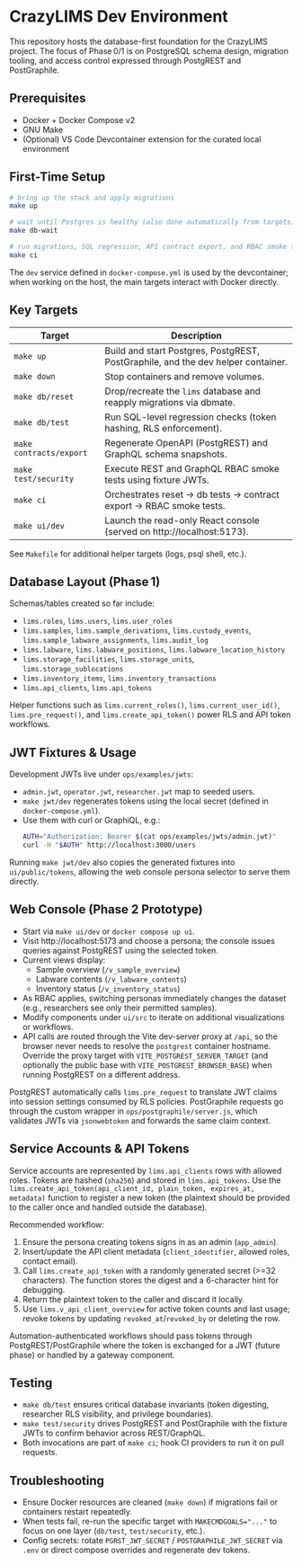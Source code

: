 # CrazyLIMS Dev Environment

This repository hosts the database-first foundation for the CrazyLIMS project. The focus of Phase 0/1 is on PostgreSQL schema design, migration tooling, and access control expressed through PostgREST and PostGraphile.

## Prerequisites

- Docker + Docker Compose v2
- GNU Make
- (Optional) VS Code Devcontainer extension for the curated local environment

## First-Time Setup

```bash
# bring up the stack and apply migrations
make up

# wait until Postgres is healthy (also done automatically from targets)
make db-wait

# run migrations, SQL regression, API contract export, and RBAC smoke tests
make ci
```

The `dev` service defined in `docker-compose.yml` is used by the devcontainer; when working on the host, the main targets interact with Docker directly.

## Key Targets

| Target | Description |
| --- | --- |
| `make up` | Build and start Postgres, PostgREST, PostGraphile, and the dev helper container. |
| `make down` | Stop containers and remove volumes. |
| `make db/reset` | Drop/recreate the `lims` database and reapply migrations via dbmate. |
| `make db/test` | Run SQL-level regression checks (token hashing, RLS enforcement). |
| `make contracts/export` | Regenerate OpenAPI (PostgREST) and GraphQL schema snapshots. |
| `make test/security` | Execute REST and GraphQL RBAC smoke tests using fixture JWTs. |
| `make ci` | Orchestrates reset → db tests → contract export → RBAC smoke tests. |
| `make ui/dev` | Launch the read-only React console (served on http://localhost:5173). |

See `Makefile` for additional helper targets (logs, psql shell, etc.).

## Database Layout (Phase 1)

Schemas/tables created so far include:

- `lims.roles`, `lims.users`, `lims.user_roles`
- `lims.samples`, `lims.sample_derivations`, `lims.custody_events`, `lims.sample_labware_assignments`, `lims.audit_log`
- `lims.labware`, `lims.labware_positions`, `lims.labware_location_history`
- `lims.storage_facilities`, `lims.storage_units`, `lims.storage_sublocations`
- `lims.inventory_items`, `lims.inventory_transactions`
- `lims.api_clients`, `lims.api_tokens`

Helper functions such as `lims.current_roles()`, `lims.current_user_id()`, `lims.pre_request()`, and `lims.create_api_token()` power RLS and API token workflows.

## JWT Fixtures & Usage

Development JWTs live under `ops/examples/jwts`:

- `admin.jwt`, `operator.jwt`, `researcher.jwt` map to seeded users.
- `make jwt/dev` regenerates tokens using the local secret (defined in `docker-compose.yml`).
- Use them with curl or GraphiQL, e.g.:
  ```bash
  AUTH="Authorization: Bearer $(cat ops/examples/jwts/admin.jwt)"
  curl -H "$AUTH" http://localhost:3000/users
  ```

Running `make jwt/dev` also copies the generated fixtures into `ui/public/tokens`, allowing the web console persona selector to serve them directly.

## Web Console (Phase 2 Prototype)

- Start via `make ui/dev` or `docker compose up ui`.
- Visit http://localhost:5173 and choose a persona; the console issues queries against PostgREST using the selected token.
- Current views display:
  - Sample overview (`/v_sample_overview`)
  - Labware contents (`/v_labware_contents`)
  - Inventory status (`/v_inventory_status`)
- As RBAC applies, switching personas immediately changes the dataset (e.g., researchers see only their permitted samples).
- Modify components under `ui/src` to iterate on additional visualizations or workflows.
- API calls are routed through the Vite dev-server proxy at `/api`, so the browser never needs to resolve the `postgrest` container hostname. Override the proxy target with `VITE_POSTGREST_SERVER_TARGET` (and optionally the public base with `VITE_POSTGREST_BROWSER_BASE`) when running PostgREST on a different address.

PostgREST automatically calls `lims.pre_request` to translate JWT claims into session settings consumed by RLS policies. PostGraphile requests go through the custom wrapper in `ops/postgraphile/server.js`, which validates JWTs via `jsonwebtoken` and forwards the same claim context.

## Service Accounts & API Tokens

Service accounts are represented by `lims.api_clients` rows with allowed roles. Tokens are hashed (`sha256`) and stored in `lims.api_tokens`. Use the `lims.create_api_token(api_client_id, plain_token, expires_at, metadata)` function to register a new token (the plaintext should be provided to the caller once and handled outside the database).

Recommended workflow:

1. Ensure the persona creating tokens signs in as an admin (`app_admin`).
2. Insert/update the API client metadata (`client_identifier`, allowed roles, contact email).
3. Call `lims.create_api_token` with a randomly generated secret (>=32 characters). The function stores the digest and a 6-character hint for debugging.
4. Return the plaintext token to the caller and discard it locally.
5. Use `lims.v_api_client_overview` for active token counts and last usage; revoke tokens by updating `revoked_at`/`revoked_by` or deleting the row.

Automation-authenticated workflows should pass tokens through PostgREST/PostGraphile where the token is exchanged for a JWT (future phase) or handled by a gateway component.

## Testing

- `make db/test` ensures critical database invariants (token digesting, researcher RLS visibility, and privilege boundaries).
- `make test/security` drives PostgREST and PostGraphile with the fixture JWTs to confirm behavior across REST/GraphQL.
- Both invocations are part of `make ci`; hook CI providers to run it on pull requests.

## Troubleshooting

- Ensure Docker resources are cleaned (`make down`) if migrations fail or containers restart repeatedly.
- When tests fail, re-run the specific target with `MAKECMDGOALS="..."` to focus on one layer (`db/test`, `test/security`, etc.).
- Config secrets: rotate `PGRST_JWT_SECRET` / `POSTGRAPHILE_JWT_SECRET` via `.env` or direct compose overrides and regenerate dev tokens.
